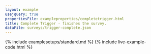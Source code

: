 ```yaml
---
layout: example
usejquery: true
propertiesFile: exampleproperties/completetrigger.html
title: Complete Trigger - finishes the survey.
dataFile: surveys/trigger-complete.json
---
```


{% include examplesetups/standard.md %}
{% include live-example-code.html %}